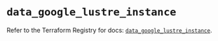 # `data_google_lustre_instance`

Refer to the Terraform Registry for docs: [`data_google_lustre_instance`](https://registry.terraform.io/providers/hashicorp/google-beta/6.49.2/docs/data-sources/google_lustre_instance).

